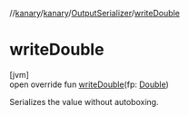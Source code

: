 //[kanary](../../../index.md)/[kanary](../index.md)/[OutputSerializer](index.md)/[writeDouble](write-double.md)

# writeDouble

[jvm]\
open override fun [writeDouble](write-double.md)(fp: [Double](https://kotlinlang.org/api/latest/jvm/stdlib/kotlin/-double/index.html))

Serializes the value without autoboxing.
